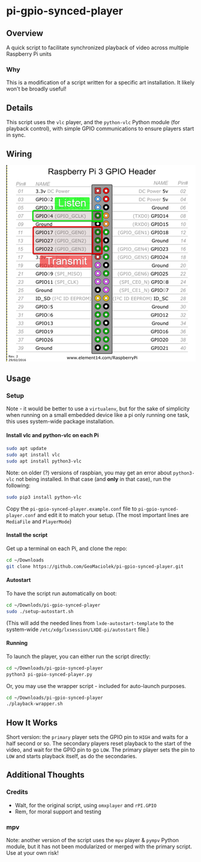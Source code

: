 # pi-gpio-synced-player

## Overview

A quick script to facilitate synchronized playback of video across multiple
Raspberry Pi units

### Why

This is a modification of a script written for a specific art installation. It
likely won't be broadly useful!

## Details

This script uses the `vlc` player, and the `python-vlc` Python module (for playback
control), with simple GPIO communications to ensure players start in sync.

## Wiring

![Pi 3B GPIO Pinout](pinout.png)

## Usage

### Setup

Note - it would be better to use a `virtualenv`, but for the sake of simplicity
when running on a small embedded device like a pi only running one task, this
uses system-wide package installation.

#### Install vlc and python-vlc on each Pi

```bash
sudo apt update
sudo apt install vlc
sudo apt install python3-vlc
```

Note: on older (?) versions of raspbian, you may get an error about
`python3-vlc` not being installed. In that case (and **only** in that case),
run the following:

```bash
sudo pip3 install python-vlc
```


Copy the `pi-gpio-synced-player.example.conf` file to `pi-gpio-synced-player.conf`
and edit it to match your setup. (The most important lines are `MediaFile` and `PlayerMode`)

#### Install the script

Get up a terminal on each Pi, and clone the repo:

```bash
cd ~/Downloads
git clone https://github.com/GeoMaciolek/pi-gpio-synced-player.git
```

#### Autostart

To have the script run automatically on boot:

```bash
cd ~/Downlods/pi-gpio-synced-player
sudo ./setup-autostart.sh
```

(This will add the needed lines from `lxde-autostart-template` to the system-wide
`/etc/xdg/lxsession/LXDE-pi/autostart` file.)

#### Running

To launch the player, you can either run the script directly:

```bash
cd ~/Downloads/pi-gpio-synced-player
python3 pi-gpio-synced-player.py
```

Or, you may use the wrapper script - included for auto-launch purposes.
    
```bash
cd ~/Downloads/pi-gpio-synced-player
./playback-wrapper.sh
```

## How It Works

Short version: the `primary` player sets the GPIO pin to `HIGH` and waits for a
half second or so. The secondary players reset playback to the start of the video,
and wait for the GPIO pin to go `LOW`. The primary player sets the pin to `LOW`
and starts playback itself, as do the secondaries.

## Additional Thoughts

### Credits

- Walt, for the original script, using `omxplayer` and `rPI.GPIO`
- Rem, for moral support and testing

### mpv

Note: another version of the script uses the `mpv` player &  `pympv` Python
module, but it has not been modularized or merged with the primary script. Use
at your own risk!
